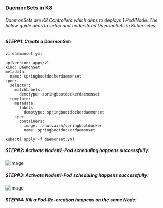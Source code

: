 ### DaemonSets in K8
###### DaemonSets are K8 Controllers which aims to deploys 1 Pod/Node. The below guide aims to setup and understand DaemonSets in Kubernetes.

##### STEP#1: Create a DaemonSet:
```
vi daemonset.yml
```
```
apiVersion: apps/v1
kind: DaemonSet
metadata:
  name: springbootdockerdaemonset
spec:
  selector:
    matchLabels:
      demotype: springbootdockerdaemonset
  template:
    metadata:
      labels:
        demotype: springbootdockerdaemonset
    spec:
      containers:
      - image: rahulvaish/springbootdocker
        name: springbootdockerdaemonset
```
```
kubectl apply -f daemonset.yml
```

##### STEP#2: Activate Node#2-Pod scheduling happens successfully:
![image](https://user-images.githubusercontent.com/45539698/68526137-b5025880-02fe-11ea-8c61-0a38053b222e.png)
##### STEP#3: Activate Node#1-Pod scheduling happens successfully:
![image](https://user-images.githubusercontent.com/45539698/68526045-b0897000-02fd-11ea-98dc-1e5a23244f87.png)
##### STEP#4: Kill a Pod-Re-creation happens on the same Node:


